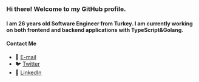 ### Hi there! Welcome to my GitHub profile.

#### I am 26 years old Software Engineer from Turkey. I am currently working on both frontend and backend applications with TypeScript&Golang.

#### Contact Me
- 📨 [E-mail](mailto:mehmetselcukcandan@icloud.com)
- 🐦 [Twitter](https://twitter.com/mscandandev)
- 👜 [LinkedIn](https://www.linkedin.com/in/mehmetselcukcandan)
